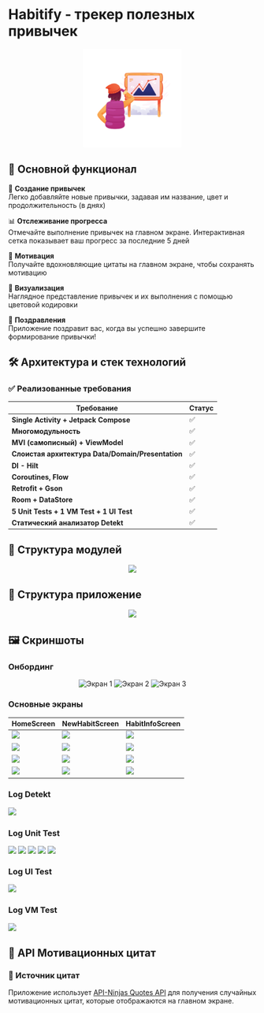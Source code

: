 # Habitify - трекер полезных привычек

<p align="center">
  <img src="app/src/main/ic_launcher-playstore.png" width="200" alt="Логотип приложения">
</p>

## 📱 Основной функционал
🎯 **Создание привычек**  
Легко добавляйте новые привычки, задавая им название, цвет и продолжительность (в днях)

📊 **Отслеживание прогресса**  
Отмечайте выполнение привычек на главном экране. Интерактивная сетка показывает ваш прогресс за последние 5 дней

💫 **Мотивация**  
Получайте вдохновляющие цитаты на главном экране, чтобы сохранять мотивацию

🎨 **Визуализация**  
Наглядное представление привычек и их выполнения с помощью цветовой кодировки

🎉 **Поздравления**  
Приложение поздравит вас, когда вы успешно завершите формирование привычки!


## 🛠 Архитектура и стек технологий

### ✅ Реализованные требования

| Требование | Статус |
|------------|--------|
| **Single Activity + Jetpack Compose** | ✅ |
| **Многомодульность** | ✅ |
| **MVI (самописный) + ViewModel** | ✅ |
| **Слоистая архитектура Data/Domain/Presentation** | ✅|
| **DI - Hilt** | ✅ |
| **Coroutines, Flow** | ✅ |
| **Retrofit + Gson** | ✅ |
| **Room + DataStore** | ✅ |
| **5 Unit Tests + 1 VM Test + 1 UI Test** | ✅ |
| **Статический анализатор Detekt** | ✅ |


## 📁 Структура модулей
<p align="center">
  <img src="https://github.com/user-attachments/assets/a38784a1-003e-4e64-8640-cada09824872" />
</p>

## 📁 Структура приложение
<p align="center">
  <img src="https://github.com/user-attachments/assets/ad94281c-3abd-4d2d-aca4-6785280b9fca" />
</p>


## 🖼 Скриншоты


### Онбординг
<p align="center">
  <img src="https://github.com/user-attachments/assets/2007e1d5-3584-45a3-b038-9215ddba5851" width="250" alt="Экран 1">
  <img src="https://github.com/user-attachments/assets/fd0ae05d-0da7-466d-a587-36d067df941a" width="250" alt="Экран 2">
  <img src="https://github.com/user-attachments/assets/e389ceda-4453-45c9-a6b8-152c536c57c4" width="250" alt="Экран 3">
</p>

### Основные экраны
| HomeScreen | NewHabitScreen | HabitInfoScreen |
|---------------|------------|---------|
| <img src="https://github.com/user-attachments/assets/d6b89fdc-afe3-43ac-a804-46cf18ae33db" width="250"> | <img src="https://github.com/user-attachments/assets/e6939e19-2e63-4bb6-a715-69a20618d47f" width="250"> | <img src="https://github.com/user-attachments/assets/90ac5a02-c05e-4ea6-bf83-e01ae80b969d" width="250"> |
| <img src="https://github.com/user-attachments/assets/a8f25241-bc5b-455e-bca8-d425c71457ae" width="250"> | <img src="https://github.com/user-attachments/assets/c05e12a1-25fa-4ce0-ac55-0afc335cb39a" width="250"> | <img src="https://github.com/user-attachments/assets/b82f5e1b-781f-4646-9ee1-774bcc682170" width="250"> |
| <img src="https://github.com/user-attachments/assets/5426af46-e5b0-4d64-9793-e6f065efc5b6" width="250"> | <img src="https://github.com/user-attachments/assets/dca3df32-f286-45a9-b750-9cca67a7e74b" width="250"> | <img src="https://github.com/user-attachments/assets/f9a24582-fc58-48f7-9a4e-5f8bbf2361fa" width="250"> |
| <img src="https://github.com/user-attachments/assets/cdcbd46b-2ba0-4969-aa41-31a2d4d3e1cf" width="250"> | <img src="https://github.com/user-attachments/assets/c750c1a3-fed9-4457-9d86-e5813ea88a22" width="250"> | <img src="https://github.com/user-attachments/assets/bb32a799-5106-447b-8b76-7834d38ef7e5" width="250"> |


### Log Detekt
<p align="start">
  <img src="https://github.com/user-attachments/assets/3e9068b3-3ee6-4764-b6a2-033f942eff80" />
</p>


### Log Unit Test
<p align="start">
  <img src="https://github.com/user-attachments/assets/5b1ca507-f599-4746-9b96-db70a6eff238" />
  <img src="https://github.com/user-attachments/assets/1bc54411-3afd-4fa9-921b-dff0cc82f774" />
  <img src="https://github.com/user-attachments/assets/f026c2d4-4caa-4bf6-b2c1-b98d3a7d6c42" />
  <img src="https://github.com/user-attachments/assets/c4dd89f9-692c-474e-b183-21b685245d6c" />
  <img src="https://github.com/user-attachments/assets/c04db9e6-1f45-472d-bca3-843b2dd53a94" />
</p>


### Log UI Test
<p align="start">
  <img src="https://github.com/user-attachments/assets/b6423a1e-b9e3-4b1b-89a7-c1404add62b1" />
</p>


### Log VM Test
<p align="start">
  <img src="https://github.com/user-attachments/assets/91f33536-e8a0-4ab1-a233-c1be973aba3f" />
</p>


## 🌟 API Мотивационных цитат

### 📡 Источник цитат
Приложение использует [API-Ninjas Quotes API](https://api-ninjas.com/api/quotes) для получения случайных мотивационных цитат, которые отображаются на главном экране.
